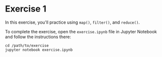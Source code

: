 # Exercise 1

In this exercise, you'll practice using `map()`, `filter()`, and `reduce()`.

To complete the exercise, open the `exercise.ipynb` file in Jupyter Notebook and follow the instructions there:

```
cd /path/to/exercise
jupyter notebook exercise.ipynb
```
